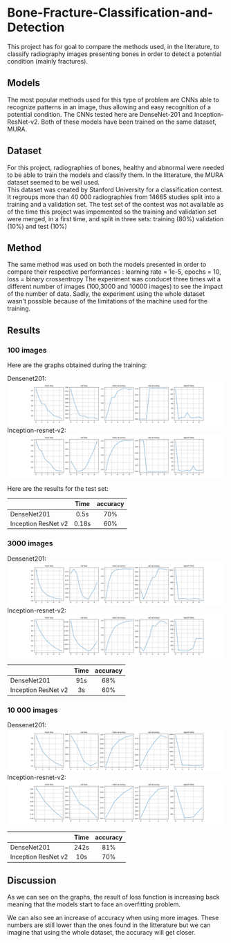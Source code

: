 # Bone-Fracture-Classification-and-Detection

This project has for goal to compare the methods used, in the literature, to classify radiography images presenting bones in order to detect a potential condition (mainly fractures).

## Models
The most popular methods used for this type of problem are CNNs able to recognize patterns in an image, thus allowing and easy recognition of a potential condition. 
The CNNs tested here are DenseNet-201 and Inception-ResNet-v2. Both of these models have been trained on the same dataset, MURA.

## Dataset
For this project, radiographies of bones, healthy and abnormal were needed to be able to train the models and classify them. In the litterature, the MURA dataset seemed to be well used.  
This dataset was created by Stanford University for a classification contest. It regroups more than 40 000 radiographies from 14665 studies split into a training and a validation set. 
The test set of the contest was not available as of the time this project was impemented so the training and validation set were merged, in a first time, and split in three sets: training (80%) validation (10%) and test (10%)

## Method
The same method was used on both the models presented in order to compare their respective performances : learning rate =  1e-5, epochs = 10, loss = binary crossentropy
The experiment was conducet three times wit a different number of images (100,3000 and 10000 images) to see the impact of the number of data.
Sadly, the experiment using the whole dataset wasn't possible because of the limitations of the machine used for the training. 

## Results

### 100 images
Here are the graphs obtained during the training:

Densenet201:
[![densenet_training_result](results-100/densenet_training_results.png)](https://github.com/kevinbecquet/Bone-Fracture-Classification-and-Detection/blob/main/results-100)
Inception-resnet-v2:
[![inception_training_result](results-100/inceptionresnet_training_results.png)](https://github.com/kevinbecquet/Bone-Fracture-Classification-and-Detection/blob/main/results-100)

Here are the results for the test set:

||Time|accuracy|
|---|:---:|:---:|
|DenseNet201|0.5s|70%|
|Inception ResNet v2|0.18s|60%|


### 3000 images 
Densenet201:
[![densenet_training_result](results-3000/densenet_training_results2.png)](https://github.com/kevinbecquet/Bone-Fracture-Classification-and-Detection/blob/main/results-3000)
Inception-resnet-v2:
[![inception_training_result](results-3000/inceptionresnet_training_results.png)](https://github.com/kevinbecquet/Bone-Fracture-Classification-and-Detection/blob/main/results-3000)


||Time|accuracy|
|---|:---:|:---:|
|DenseNet201|91s|68%|
|Inception ResNet v2|3s|60%|


### 10 000 images
 
Densenet201:
[![densenet_training_result](results-10000/densenet_training_results.png)](https://github.com/kevinbecquet/Bone-Fracture-Classification-and-Detection/blob/main/results-10000)
Inception-resnet-v2:
[![inception_training_result](results-10000/inceptionresnet_training_results.png)](https://github.com/kevinbecquet/Bone-Fracture-Classification-and-Detection/blob/main/results-10000)

||Time|accuracy|
|---|:---:|:---:|
|DenseNet201|242s|81%|
|Inception ResNet v2|10s|70%|


## Discussion

As we can see on the graphs, the result of loss function is increasing back meaning that the models start to face an overfitting problem. 

We can also see an increase of accuracy when using more images. These numbers are still lower than the ones found in the litterature but we can imagine that using the whole dataset, the accuracy will get closer. 
